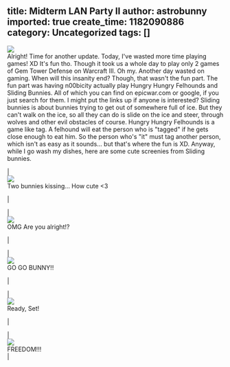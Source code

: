 title: Midterm LAN Party II
author: astrobunny
imported: true
create_time: 1182090886
category: Uncategorized
tags: []
---
 [![](wp-images/old/albums/random/konatabunny.jpg)](/images/wp-images/old/albums/random/konatabunny.jpg)  
Alright! Time for another update. Today, I've wasted more time playing games! XD It's fun tho. Though it took us a whole day to play only 2 games of Gem Tower Defense on Warcraft III. Oh my. Another day wasted on gaming. When will this insanity end? Though, that wasn't the fun part. The fun part was having n00bicity actually play Hungry Hungry Felhounds and Sliding Bunnies. All of which you can find on epicwar.com or google, if you just search for them. I might put the links up if anyone is interested? Sliding bunnies is about bunnies trying to get out of somewhere full of ice. But they can't walk on the ice, so all they can do is slide on the ice and steer, through wolves and other evil obstacles of course. Hungry Hungry Felhounds is a game like tag. A felhound will eat the person who is "tagged" if he gets close enough to eat him. So the person who's "it" must tag another person, which isn't as easy as it sounds... but that's where the fun is XD. Anyway, while I go wash my dishes, here are some cute screenies from Sliding bunnies.  
  

  
  
|   
 ![](wp-images/old/albums/games/WC3ScrnShot_061707_152419_01.jpg)  
Two bunnies kissing... How cute \<3  
  
 |
  
  
|   
 ![](wp-images/old/albums/games/WC3ScrnShot_061707_152433_03.jpg)  
OMG Are you alright!?  
  
 |
  
  
  
|   
 ![](wp-images/old/albums/games/WC3ScrnShot_061707_152448_04.jpg)  
GO GO BUNNY!!  
  
 |
  
  
  
|   
 ![](wp-images/old/albums/games/WC3ScrnShot_061707_152452_05.jpg)  
Ready, Set!  
  
 |
  
  
  
|   
 ![](wp-images/old/albums/games/WC3ScrnShot_061707_152706_08.jpg)  
FREEDOM!!!  
 |
  
  

